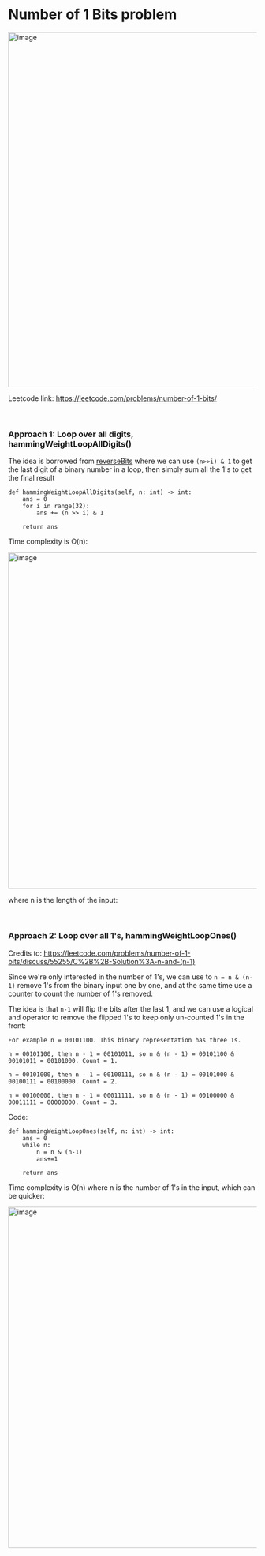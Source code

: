 # Number of 1 Bits problem

<img width="720" alt="image" src="https://github.com/artisan1218/LeetCode-Solution/assets/25105806/9f8348d8-579d-4d57-9f0d-efba62c30e47">



Leetcode link: https://leetcode.com/problems/number-of-1-bits/

<br />

### Approach 1: Loop over all digits, hammingWeightLoopAllDigits()

The idea is borrowed from [reverseBits](https://github.com/artisan1218/LeetCode-Solution/tree/main/solutions/reverseBits) where we can use `(n>>i) & 1` to get the last digit of a binary number in a loop, then simply sum all the 1's to get the final result

```python3
def hammingWeightLoopAllDigits(self, n: int) -> int:
	ans = 0
	for i in range(32):
		ans += (n >> i) & 1
	
	return ans
```


Time complexity is O(n):

<img width="682" alt="image" src="https://github.com/artisan1218/LeetCode-Solution/assets/25105806/f1f29ce9-70d2-4143-9182-5820702cae0b">

where n is the length of the input:
 

<br />

### Approach 2: Loop over all 1's, hammingWeightLoopOnes()

Credits to: https://leetcode.com/problems/number-of-1-bits/discuss/55255/C%2B%2B-Solution%3A-n-and-(n-1)

Since we're only interested in the number of 1's, we can use to `n = n & (n-1)` remove 1's from the binary input one by one, and at the same time use a counter to count the number of 1's removed.

The idea is that `n-1` will flip the bits after the last 1, and we can use a logical and operator to remove the flipped 1's to keep only un-counted 1's in the front:

```
For example n = 00101100. This binary representation has three 1s.

n = 00101100, then n - 1 = 00101011, so n & (n - 1) = 00101100 & 00101011 = 00101000. Count = 1.

n = 00101000, then n - 1 = 00100111, so n & (n - 1) = 00101000 & 00100111 = 00100000. Count = 2.

n = 00100000, then n - 1 = 00011111, so n & (n - 1) = 00100000 & 00011111 = 00000000. Count = 3.
```

Code:
```python3
def hammingWeightLoopOnes(self, n: int) -> int:
	ans = 0
	while n:
		n = n & (n-1)
		ans+=1
	
	return ans
```

Time complexity is O(n) where n is the number of 1's in the input, which can be quicker:

<img width="692" alt="image" src="https://github.com/artisan1218/LeetCode-Solution/assets/25105806/aecd25fc-8754-4a21-b650-769f41aaca29">
